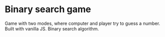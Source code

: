 # Binary search game
Game with two modes, where computer and player try to guess a number. Built with vanilla JS. Binary search algorithm. 
